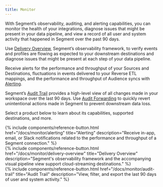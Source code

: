 ```yaml
---
title: Monitor
---
```


With Segment’s observability, auditing, and alerting capabilities, you can monitor the health of your integrations, diagnose issues that might be present in your data pipeline, and view a record of all user and system activity that happened in Segment over the past 90 days. 

Use [Delivery Overview](/docs/monitor/delivery-overview/), Segment’s observability framework, to verify events and profiles are flowing as expected to your downstream destinations and diagnose issues that might be present at each step of your data pipeline. 

Receive alerts for the performance and throughput of your Sources and Destinations, fluctuations in events delivered to your Reverse ETL mappings, and the performance and throughput of Audience syncs with [Alerting](/docs/monitor/alerting/). 

Segment’s [Audit Trail](/docs/monitor/audit-trail) provides a high-level view of all changes made in your workspace over the last 90 days. Use [Audit Forwarding](/docs/monitor/audit-trail#audit-forwarding) to quickly revert unintentional actions made in Segment to prevent downstream data loss. 

Select a product below to learn about its capabilities, supported destinations, and more.

<div class="flex flex--wrap gutter gutter--large">
  <div class="flex__column flex__column--12 flex__column--4@medium">
    {% include components/reference-button.html
      href="/docs/monitor/alerting"
      title="Alerting"
      description="Receive in-app, email, or Slack notifications related to the performance and throughput of a Segment connection."
    %}
  </div>

  <div class="flex__column flex__column--12 flex__column--4@medium">
    {% include components/reference-button.html
      href="/docs/monitor/delivery-overview"
      title="Delivery Overview"
      description="Segment's observability framework and the accompanying visual pipeline view support cloud-streaming destinations."
    %}
  </div>

  <div class="flex__column flex__column--12 flex__column--4@medium">
    {% include components/reference-button.html
      href="/docs/monitor/audit-trail"
      title="Audit Trail"
      description="View, filter, and export the last 90 days of user and system activity."
    %}
  </div>
</div>